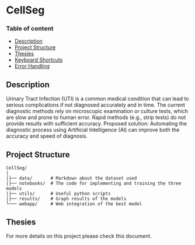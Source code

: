 # CellSeg

### **Table of content**
- [Description](#description)
- [Project Structure](#project-structure)
- [Thesies](#thesies) 
- [Keyboard Shortcuts](#keyboard-shortcuts)
- [Error Handling](#error-handling)

## Description

Urinary Tract Infection (UTI) is a common medical condition that can lead to serious complications if not diagnosed accurately and in time. The current diagnostic methods rely on microscopic examination or culture tests, which are slow and prone to human error. Rapid methods (e.g., strip tests) do not provide results with sufficient accuracy. Proposed solution: Automating the diagnostic process using Artificial Intelligence (AI) can improve both the accuracy and speed of diagnosis.

## Project Structure

```plaintext
CellSeg/
|
|├── data/       # Markdown about the dataset used
|├── notebooks/  # The code for implementing and training the three models
|├── utils/      # Useful python scripts
|├── results/    # Graph results of the models
└─── webapp/     # Web integration of the best model
```

## Thesies

For more details on this project please check this document.
